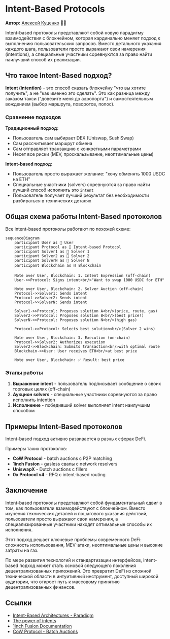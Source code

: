 # Intent-Based Protocols

**Автор:** [Алексей Куценко](https://github.com/bimkon144) 👨‍💻

Intent-based протоколы представляют собой новую парадигму взаимодействия с блокчейном, которая кардинально меняет подход к выполнению пользовательских запросов. Вместо детального указания каждого шага, пользователи просто выражают свои намерения (intentions), а специальные участники соревнуются за право найти наилучший способ их реализации.

## Что такое Intent-Based подход?

**Intent (intention)** - это способ сказать блокчейну "что вы хотите получить", а не "как именно это сделать". Это как разница между заказом такси ("довезите меня до аэропорта") и самостоятельным вождением (выбор маршрута, поворотов, полос).

### Сравнение подходов

**Традиционный подход:**
- Пользователь сам выбирает DEX (Uniswap, SushiSwap)
- Сам рассчитывает маршрут обмена
- Сам отправляет транзакцию с конкретными параметрами
- Несет все риски (MEV, проскальзывание, неоптимальные цены)

**Intent-based подход:**
- Пользователь просто выражает желание: "хочу обменять 1000 USDC на ETH"
- Специальные участники (solvers) соревнуются за право найти лучший способ исполнить это `intent`
- Пользователь получает лучший результат без необходимости разбираться в технических деталях

## Общая схема работы Intent-Based протоколов

Все intent-based протоколы работают по похожей схеме:

```mermaid
sequenceDiagram
    participant User as 👤 User
    participant Protocol as 🔄 Intent-based Protocol
    participant Solver1 as 🤖 Solver 1
    participant Solver2 as 🤖 Solver 2
    participant SolverN as 🤖 Solver N
    participant Blockchain as ⛓️ Blockchain
    
    Note over User, Blockchain: 1. Intent Expression (off-chain)
    User->>Protocol: Signs intent<br/>"Want to swap 1000 USDC for ETH"
    
    Note over User, Blockchain: 2. Solver Auction (off-chain)
    Protocol->>Solver1: Sends intent
    Protocol->>Solver2: Sends intent
    Protocol->>SolverN: Sends intent
    
    Solver1->>Protocol: Proposes solution A<br/>(price, route, gas)
    Solver2->>Protocol: Proposes solution B<br/>(best price!)
    SolverN->>Protocol: Proposes solution N<br/>(high gas)
    
    Protocol->>Protocol: Selects best solution<br/>(Solver 2 wins)
    
    Note over User, Blockchain: 3. Execution (on-chain)
    Protocol->>Solver2: Authorizes execution
    Solver2->>Blockchain: Submits transaction<br/>with optimal route
    Blockchain->>User: User receives ETH<br/>at best price
    
    Note over User, Blockchain: ✅ Result: best price
```

### Этапы работы

1. **Выражение intent** - пользователь подписывает сообщение о своих торговых целях (off-chain)
2. **Аукцион solvers** - специальные участники соревнуются за право исполнить intention
3. **Исполнение** - победивший solver выполняет intent наилучшим способом

## Примеры Intent-Based протоколов

Intent-based подход активно развивается в разных сферах DeFi.

Примеры таких протоколов:

- **CoW Protocol** - batch auctions с P2P matching
- **1inch Fusion** - gasless свапы с network resolvers
- **UniswapX** - Dutch auctions с fillers
- **0x Protocol v4** - RFQ с intent-based routing

## Заключение

Intent-based протоколы представляют собой фундаментальный сдвиг в том, как пользователи взаимодействуют с блокчейном. Вместо изучения технических деталей и пошагового указания действий, пользователи просто выражают свои намерения, а специализированные участники находят оптимальные способы их исполнения.

Этот подход решает ключевые проблемы современного DeFi: сложность использования, MEV-атаки, неоптимальные цены и высокие затраты на газ.

По мере развития технологий и стандартизации интерфейсов, intent-based подход может стать основой следующего поколения децентрализованных приложений. Это превратит DeFi из сложной технической области в интуитивный инструмент, доступный широкой аудитории, что откроет путь к массовому принятию децентрализованных финансов.

## Ссылки

- [Intent-Based Architectures - Paradigm](https://www.paradigm.xyz/2023/06/intents)
- [The power of intents](https://medium.com/@Flytrade/the-power-of-intent-based-aggregation-9fe680873d04)
- [1inch Fusion Documentation](https://docs.1inch.io/docs/fusion-swap/introduction)
- [CoW Protocol - Batch Auctions](https://docs.cow.fi/cow-protocol/tutorials/arbitrate)